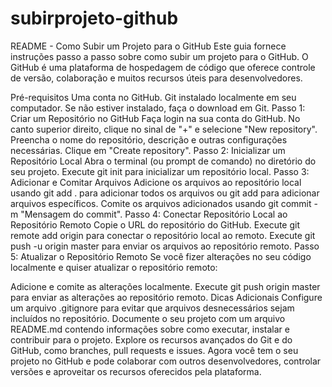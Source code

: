 # subirprojeto-github


README - Como Subir um Projeto para o GitHub
Este guia fornece instruções passo a passo sobre como subir um projeto para o GitHub. O GitHub é uma plataforma de hospedagem de código que oferece controle de versão, colaboração e muitos recursos úteis para desenvolvedores.

Pré-requisitos
Uma conta no GitHub.
Git instalado localmente em seu computador. Se não estiver instalado, faça o download em Git.
Passo 1: Criar um Repositório no GitHub
Faça login na sua conta do GitHub.
No canto superior direito, clique no sinal de "+" e selecione "New repository".
Preencha o nome do repositório, descrição e outras configurações necessárias.
Clique em "Create repository".
Passo 2: Inicializar um Repositório Local
Abra o terminal (ou prompt de comando) no diretório do seu projeto.
Execute git init para inicializar um repositório local.
Passo 3: Adicionar e Comitar Arquivos
Adicione os arquivos ao repositório local usando git add . para adicionar todos os arquivos ou git add <nome-arquivo> para adicionar arquivos específicos.
Comite os arquivos adicionados usando git commit -m "Mensagem do commit".
Passo 4: Conectar Repositório Local ao Repositório Remoto
Copie o URL do repositório do GitHub.
Execute git remote add origin <URL-do-repositorio> para conectar o repositório local ao remoto.
Execute git push -u origin master para enviar os arquivos ao repositório remoto.
Passo 5: Atualizar o Repositório Remoto
Se você fizer alterações no seu código localmente e quiser atualizar o repositório remoto:

Adicione e comite as alterações localmente.
Execute git push origin master para enviar as alterações ao repositório remoto.
Dicas Adicionais
Configure um arquivo .gitignore para evitar que arquivos desnecessários sejam incluídos no repositório.
Documente o seu projeto com um arquivo README.md contendo informações sobre como executar, instalar e contribuir para o projeto.
Explore os recursos avançados do Git e do GitHub, como branches, pull requests e issues.
Agora você tem o seu projeto no GitHub e pode colaborar com outros desenvolvedores, controlar versões e aproveitar os recursos oferecidos pela plataforma.

